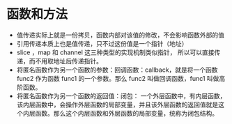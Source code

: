 # 函数和方法
- 值传递实际上就是一份拷贝，函数内部对该值的修改，不会影响函数外部的值
- 引用传递本质上也是值传递，只不过这份值是一个指针（地址）
- slice ，map 和 channel 这三种类型的实现机制类似指针， 所以可以直接传递，而不用取地址后传递指针。
- 将匿名函数作为另一个函数的参数：回调函数：callback，就是将一个函数 func2 作为函数 func1 的一个参数。那么 func2 叫做回调函数，func1 叫做高阶函数。
- 将匿名函数作为另一个函数的返回值：闭包： 一个外层函数中，有内层函数，该内层函数中，会操作外层函数的局部变量，并且该外层函数的返回值就是这个内层函数。那么这个内层函数和外层函数的局部变量，统称为闭包结构。